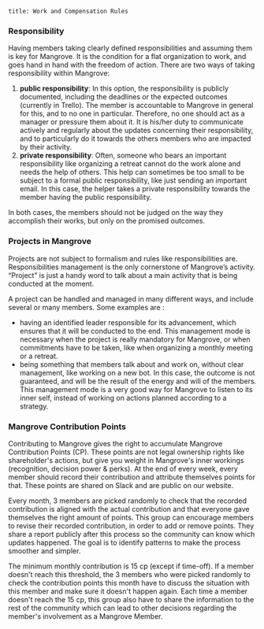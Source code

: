 ```
title: Work and Compensation Rules
```

### Responsibility

Having members taking clearly defined responsibilities and assuming them is key for Mangrove. It is the condition for a flat organization to work, and goes hand in hand with the freedom of action. There are two ways of taking responsibility within Mangrove:

1. **public responsibility**: In this option, the responsibility is publicly documented, including the deadlines or the expected outcomes \(currently in Trello\). The member is accountable to Mangrove in general for this, and to no one in particular. Therefore, no one should act as a manager or pressure them about it. It is his/her duty to communicate actively and regularly about the updates concerning their responsibility, and to particularly do it towards the others members who are impacted by their activity.
1. **private responsibility**: Often, someone who bears an important responsibility like organizing a retreat cannot do the work alone and needs the help of others. This help can sometimes be too small to be subject to a formal public responsibility, like just sending an important email. In this case, the helper takes a private responsibility towards the member having the public responsibility.

In both cases, the members should not be judged on the way they accomplish their works, but only on the promised outcomes.

### Projects in Mangrove

Projects are not subject to formalism and rules like responsibilities are. Responsibilities management is the only cornerstone of Mangrove’s activity. “Project” is just a handy word to talk about a main activity that is being conducted at the moment.

A project can be handled and managed in many different ways, and include several or many members. Some examples are :

* having an identified leader responsible for its advancement, which ensures that it will be conducted to the end. This management mode is necessary when the project is really mandatory for Mangrove, or when commitments have to be taken, like when organizing a monthly meeting or a retreat.
* being something that members talk about and work on, without clear management, like working on a new bot. In this case, the outcome is not guaranteed, and will be the result of the energy and will of the members. This management mode is a very good way for Mangrove to listen to its inner self, instead of working on actions planned according to a strategy.

### Mangrove Contribution Points

Contributing to Mangrove gives the right to accumulate Mangrove Contribution Points \(CP\). These points are not legal ownership rights like shareholder's actions, but give you weight in Mangrove's inner workings \(recognition, decision power & perks\).
At the end of every week, every member should record their contribution and attribute themselves points for that. These points are shared on Slack and are public on our website.

Every month, 3 members are picked randomly to check that the recorded contribution is aligned with the actual contribution and that everyone gave themselves the right amount of points. This group can encourage members to revise their recorded contribution, in order to add or remove points. They share a report publicly after this process so the community can know which updates happened. The goal is to identify patterns to make the process smoother and simpler.

The minimum monthly contribution is 15 cp \(except if time-off\). If a member doesn't reach this threshold, the 3 members who were picked randomly to check the contribution points this month have to discuss the situation with this member and make sure it doesn't happen again. Each time a member doesn't reach the 15 cp, this group also have to share the information to the rest of the community which can lead to other decisions regarding the member's involvement as a Mangrove Member.
